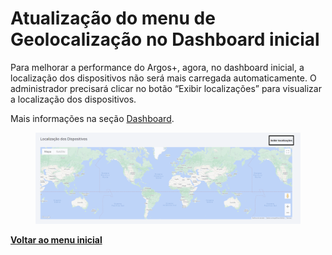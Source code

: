 # Atualização do menu de Geolocalização no Dashboard inicial

Para melhorar a performance do Argos+, agora, no dashboard inicial, a localização dos dispositivos não será mais carregada automaticamente. O administrador precisará clicar no botão “Exibir localizações” para visualizar a localização dos dispositivos.

Mais informações na seção [Dashboard](../../portal/dashboard.md).

<figure><img src="../../../.gitbook/assets/image (184).png" alt=""><figcaption></figcaption></figure>

[**Voltar ao menu inicial**](./)
